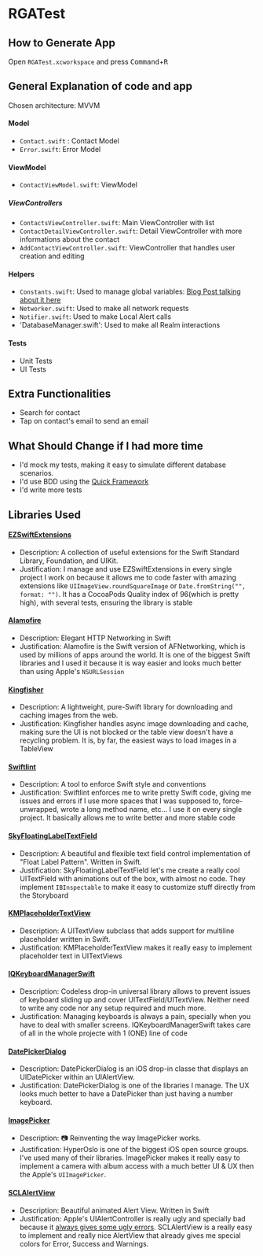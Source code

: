 # RGATest

## How to Generate App
Open ```RGATest.xcworkspace``` and press <kbd>Command</kbd>+<kbd>R</kbd>

## General Explanation of code and app
Chosen architecture: MVVM

#### Model
* `Contact.swift` : Contact Model
* `Error.swift`: Error Model

#### ViewModel
* `ContactViewModel.swift`: ViewModel

##### ViewControllers
* `ContactsViewController.swift`: Main ViewController with list
* `ContactDetailViewController.swift`: Detail ViewController with more informations about the contact
* `AddContactViewController.swift`: ViewController that handles user creation and editing

#### Helpers
* `Constants.swift`: Used to manage global variables: [Blog Post talking about it here](http://www.jessesquires.com/swift-namespaced-constants/)
* `Networker.swift`: Used to make all network requests
* `Notifier.swift`: Used to make Local Alert calls
* 'DatabaseManager.swift': Used to make all Realm interactions

#### Tests
* Unit Tests
* UI Tests

## Extra Functionalities
* Search for contact
* Tap on contact's email to send an email

## What Should Change if I had more time
* I'd mock my tests, making it easy to simulate different database scenarios.
* I'd use BDD using the [Quick Framework](https://github.com/Quick/Quick)
* I'd write more tests

## Libraries Used

#### [EZSwiftExtensions](https://github.com/goktugyil/EZSwiftExtensions)
* Description: A collection of useful extensions for the Swift Standard Library, Foundation, and UIKit.
* Justification: I manage and use EZSwiftExtensions in every single project I work on because it allows me to code faster with amazing extensions like ```UIImageView.roundSquareImage``` or ```Date.fromString("", format: "")```. It has a CocoaPods Quality index of 96(which is pretty high), with several tests, ensuring the library is stable

#### [Alamofire](https://github.com/Alamofire/Alamofire)
* Description: Elegant HTTP Networking in Swift
* Justification: Alamofire is the Swift version of AFNetworking, which is used by millions of apps around the world. It is one of the biggest Swift libraries and I used it because it is way easier and looks much better than using Apple's ```NSURLSession```

#### [Kingfisher](https://github.com/onevcat/Kingfisher)
* Description: A lightweight, pure-Swift library for downloading and caching images from the web.
* Justification: Kingfisher handles async image downloading and cache, making sure the UI is not blocked or the table view doesn't have a recycling problem. It is, by far, the easiest ways to load images in a TableView

#### [Swiftlint](https://github.com/realm/SwiftLint)
* Description: A tool to enforce Swift style and conventions
* Justification: Swiftlint enforces me to write pretty Swift code, giving me issues and errors if I use more spaces that I was supposed to, force-unwrapped, wrote a long method name, etc... I use it on every single project. It basically allows me to write better and more stable code

#### [SkyFloatingLabelTextField](https://github.com/Skyscanner/SkyFloatingLabelTextField)
* Description: A beautiful and flexible text field control implementation of "Float Label Pattern". Written in Swift.
* Justification: SkyFloatingLabelTextField let's me create a really cool UITextField with animations out of the box, with almost no code. They implement `IBInspectable` to make it easy to customize stuff directly from the Storyboard

#### [KMPlaceholderTextView](https://github.com/MoZhouqi/KMPlaceholderTextView)
* Description: A UITextView subclass that adds support for multiline placeholder written in Swift.
* Justification: KMPlaceholderTextView makes it really easy to implement placeholder text in UITextViews

#### [IQKeyboardManagerSwift](https://github.com/hackiftekhar/IQKeyboardManager)
* Description: Codeless drop-in universal library allows to prevent issues of keyboard sliding up and cover UITextField/UITextView. Neither need to write any code nor any setup required and much more.
* Justification: Managing keyboards is always a pain, specially when you have to deal with smaller screens. IQKeyboardManagerSwift takes care of all in the whole projecte with 1 (ONE) line of code

#### [DatePickerDialog](https://github.com/squimer/DatePickerDialog-iOS-Swift)
* Description: DatePickerDialog is an iOS drop-in classe that displays an UIDatePicker within an UIAlertView.
* Justification: DatePickerDialog is one of the libraries I manage. The UX looks much better to have a DatePicker than just having a number keyboard.

#### [ImagePicker](https://github.com/hyperoslo/ImagePicker)
* Description: 📷 Reinventing the way ImagePicker works.
* Justification: HyperOslo is one of the biggest iOS open source groups. I've used many of their libraries. ImagePicker makes it really easy to implement a camera with album access with a much better UI & UX then the Apple's `UIImagePicker`.

#### [SCLAlertView](https://github.com/vikmeup/SCLAlertView-Swift)
* Description: Beautiful animated Alert View. Written in Swift
* Justification: Apple's UIAlertController is really ugly and specially bad because it [always gives some ugly errors](http://stackoverflow.com/questions/29365540/swift-attempt-to-present-uialertcontroller-whose-view-is-not-in-the-window-hiera). SCLAlertView is a really easy to implement and really nice AlertView that already gives me special colors for Error, Success and Warnings.
